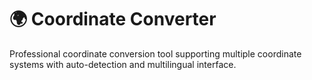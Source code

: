 # 🌍 Coordinate Converter

Professional coordinate conversion tool supporting multiple coordinate systems with auto-detection and multilingual interface.
